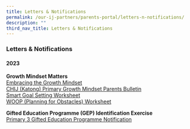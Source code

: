 ```yaml
---
title: Letters & Notifications
permalink: /our-ij-partners/parents-portal/letters-n-notifications/
description: ""
third_nav_title: Letters & Notifications
---
```

### Letters & Notifications

#### 2023
**Growth Mindset Matters**
<br>
[Embracing the Growth Mindset]()<br>
[CHIJ (Katong) Primary Growth Mindset Parents Bulletin]()<br>
[Smart Goal Setting Worksheet]()<br>
[WOOP (Planning for Obstacles) Worksheet]()<br>

**Gifted Education Programme (GEP) Identification Exercise**
<br>
[Primary 3 Gifted Education Programme Notification](/files/P3%20GEP%20NOTIFICATION%202023.pdf)